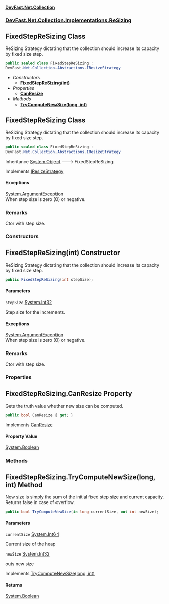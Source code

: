 #### [DevFast.Net.Collection](index.md 'index')
### [DevFast.Net.Collection.Implementations.ReSizing](DevFast.Net.Collection.Implementations.ReSizing.md 'DevFast.Net.Collection.Implementations.ReSizing')

## FixedStepReSizing Class

ReSizing Strategy dictating that the collection should increase its capacity by fixed size step.

```csharp
public sealed class FixedStepReSizing :
DevFast.Net.Collection.Abstractions.IResizeStrategy
```
- *Constructors*
  - **[FixedStepReSizing(int)](DevFast.Net.Collection.Implementations.ReSizing.FixedStepReSizing.md#DevFast.Net.Collection.Implementations.ReSizing.FixedStepReSizing.FixedStepReSizing(int) 'DevFast.Net.Collection.Implementations.ReSizing.FixedStepReSizing.FixedStepReSizing(int)')**
- *Properties*
  - **[CanResize](DevFast.Net.Collection.Implementations.ReSizing.FixedStepReSizing.md#DevFast.Net.Collection.Implementations.ReSizing.FixedStepReSizing.CanResize 'DevFast.Net.Collection.Implementations.ReSizing.FixedStepReSizing.CanResize')**
- *Methods*
  - **[TryComputeNewSize(long, int)](DevFast.Net.Collection.Implementations.ReSizing.FixedStepReSizing.md#DevFast.Net.Collection.Implementations.ReSizing.FixedStepReSizing.TryComputeNewSize(long,int) 'DevFast.Net.Collection.Implementations.ReSizing.FixedStepReSizing.TryComputeNewSize(long, int)')**

## FixedStepReSizing Class

ReSizing Strategy dictating that the collection should increase its capacity by fixed size step.

```csharp
public sealed class FixedStepReSizing :
DevFast.Net.Collection.Abstractions.IResizeStrategy
```

Inheritance [System.Object](https://docs.microsoft.com/en-us/dotnet/api/System.Object 'System.Object') &#129106; FixedStepReSizing

Implements [IResizeStrategy](DevFast.Net.Collection.Abstractions.IResizeStrategy.md 'DevFast.Net.Collection.Abstractions.IResizeStrategy')

#### Exceptions

[System.ArgumentException](https://docs.microsoft.com/en-us/dotnet/api/System.ArgumentException 'System.ArgumentException')  
When step size is zero (0) or negative.

### Remarks
Ctor with step size.
### Constructors

<a name='DevFast.Net.Collection.Implementations.ReSizing.FixedStepReSizing.FixedStepReSizing(int)'></a>

## FixedStepReSizing(int) Constructor

ReSizing Strategy dictating that the collection should increase its capacity by fixed size step.

```csharp
public FixedStepReSizing(int stepSize);
```
#### Parameters

<a name='DevFast.Net.Collection.Implementations.ReSizing.FixedStepReSizing.FixedStepReSizing(int).stepSize'></a>

`stepSize` [System.Int32](https://docs.microsoft.com/en-us/dotnet/api/System.Int32 'System.Int32')

Step size for the increments.

#### Exceptions

[System.ArgumentException](https://docs.microsoft.com/en-us/dotnet/api/System.ArgumentException 'System.ArgumentException')  
When step size is zero (0) or negative.

### Remarks
Ctor with step size.
### Properties

<a name='DevFast.Net.Collection.Implementations.ReSizing.FixedStepReSizing.CanResize'></a>

## FixedStepReSizing.CanResize Property

Gets the truth value whether new size can be computed.

```csharp
public bool CanResize { get; }
```

Implements [CanResize](DevFast.Net.Collection.Abstractions.IResizeStrategy.md#DevFast.Net.Collection.Abstractions.IResizeStrategy.CanResize 'DevFast.Net.Collection.Abstractions.IResizeStrategy.CanResize')

#### Property Value
[System.Boolean](https://docs.microsoft.com/en-us/dotnet/api/System.Boolean 'System.Boolean')
### Methods

<a name='DevFast.Net.Collection.Implementations.ReSizing.FixedStepReSizing.TryComputeNewSize(long,int)'></a>

## FixedStepReSizing.TryComputeNewSize(long, int) Method

New size is simply the sum of the initial fixed step size and current capacity.
Returns false in case of overflow.

```csharp
public bool TryComputeNewSize(in long currentSize, out int newSize);
```
#### Parameters

<a name='DevFast.Net.Collection.Implementations.ReSizing.FixedStepReSizing.TryComputeNewSize(long,int).currentSize'></a>

`currentSize` [System.Int64](https://docs.microsoft.com/en-us/dotnet/api/System.Int64 'System.Int64')

Current size of the heap

<a name='DevFast.Net.Collection.Implementations.ReSizing.FixedStepReSizing.TryComputeNewSize(long,int).newSize'></a>

`newSize` [System.Int32](https://docs.microsoft.com/en-us/dotnet/api/System.Int32 'System.Int32')

outs new size

Implements [TryComputeNewSize(long, int)](DevFast.Net.Collection.Abstractions.IResizeStrategy.md#DevFast.Net.Collection.Abstractions.IResizeStrategy.TryComputeNewSize(long,int) 'DevFast.Net.Collection.Abstractions.IResizeStrategy.TryComputeNewSize(long, int)')

#### Returns
[System.Boolean](https://docs.microsoft.com/en-us/dotnet/api/System.Boolean 'System.Boolean')
